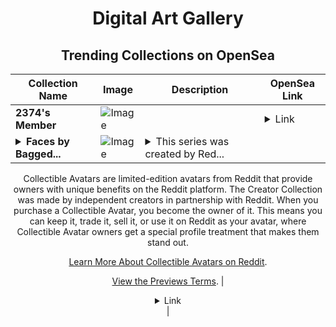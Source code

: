 <div align="center">

# Digital Art Gallery

## Trending Collections on OpenSea

| Collection Name                       | Image                                                                                     | Description                       | OpenSea Link                                                                                          |
|---------------------------------------|-------------------------------------------------------------------------------------------|-----------------------------------|--------------------------------------------------------------------------------------------------------|
| **2374's Member** | ![Image](https://i.seadn.io/s/raw/files/34916265a4cbe104c8cbceba492b3f99.png?w=500&auto=format?w=200&auto=format) |  | <details><summary>Link</summary>[2374's Member](https://opensea.io/collection/2374-s-member)</details> |
| **<details><summary>Faces by Bagged...</summary>Faces by BaggedMilk x Reddit Collectible Avatars</details>** | ![Image](https://i.seadn.io/s/raw/files/c0c807973a102028d3192ab6c36a3d72.png?w=500&auto=format?w=200&auto=format) | <details><summary>This series was created by Red...</summary>This series was created by Reddit user BaggedMilk as a part of the Collectible Avatars Creator Program. You can [check out the creator's profile on Reddit](https://www.reddit.com/user/BaggedMilkISTasty/).

Collectible Avatars are limited-edition avatars from Reddit that provide owners with unique benefits on the Reddit platform. The Creator Collection was made by independent creators in partnership with Reddit. When you purchase a Collectible Avatar, you become the owner of it. This means you can keep it, trade it, sell it, or use it on Reddit as your avatar, where Collectible Avatar owners get a special profile treatment that makes them stand out.

[Learn More About Collectible Avatars on Reddit](https://reddithelp.com/hc/en-us/articles/6213835889044).

[View the Previews Terms](https://www.redditinc.com/policies/previews-terms).</details> | <details><summary>Link</summary>[Faces by BaggedMilk x Reddit Collectible Avatars](https://opensea.io/collection/faces-by-baggedmilk-x-reddit-collectible-avatars)</details> |

</div>